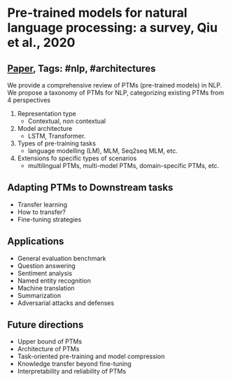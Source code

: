# Pre-trained models for natural language processing: a survey, Qiu et al., 2020

## [Paper](https://arxiv.org/abs/2003.08271), Tags: \#nlp, \#architectures

We provide a comprehensive review of PTMs (pre-trained models) in NLP. We propose a taxonomy of PTMs for NLP, categorizing existing PTMs from 4 perspectives

1. Representation type
	* Contextual, non contextual
2. Model architecture
	* LSTM, Transformer.
3. Types of pre-training tasks
	* language modelling (LM), MLM, Seq2seq MLM, etc.
4. Extensions fo specific types of scenarios
	* multilingual PTMs, multi-model PTMs, domain-specific PTMs, etc.

## Adapting PTMs to Downstream tasks

* Transfer learning
* How to transfer?
* Fine-tuning strategies

## Applications

* General evaluation benchmark
* Question answering
* Sentiment analysis
* Named entity recognition
* Machine translation
* Summarization
* Adversarial attacks and defenses

## Future directions

* Upper bound of PTMs
* Architecture of PTMs
* Task-oriented pre-training and model compression
* Knowledge transfer beyond fine-tuning
* Interpretability and reliability of PTMs

